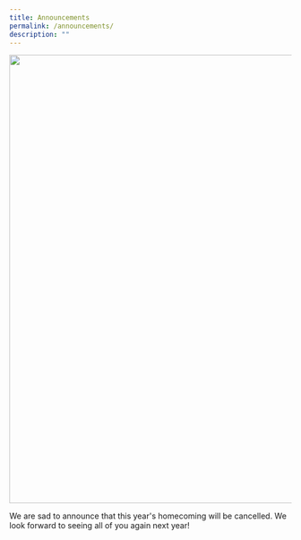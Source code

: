 ```yaml
---
title: Announcements
permalink: /announcements/
description: ""
---
```

<img src="/images/2023/2023%20homecoming%20banner_design%203.jpg" style="width:800px;height:auto;" align="center">

We are sad to announce that this year's homecoming will be cancelled.
We look forward to seeing all of you again next year! 